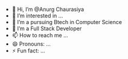 - 👋 Hi, I’m @Anurg Chaurasiya
- 👀 I’m interested in ...
- 🌱 I’m a pursuing Btech in Computer Science
- 💞️ I’m  a Full Stack Developer
- 📫 How to reach me ...
- 😄 Pronouns: ...
- ⚡ Fun fact: ...

<!---
AnuragChaurasiya/AnuragChaurasiya is a ✨ special ✨ repository because its `README.md` (this file) appears on your GitHub profile.
You can click the Preview link to take a look at your changes.
--->
